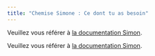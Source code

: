 ```yaml
---
title: "Chemise Simone : Ce dont tu as besoin"
---
```


<Note>

Veuillez vous référer à [la documentation Simon](/docs/patterns/simon/).

Veuillez vous référer à [la documentation Simon](/docs/patterns/simon/).

</Note>
